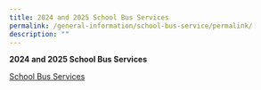 ```yaml
---
title: 2024 and 2025 School Bus Services
permalink: /general-information/school-bus-service/permalink/
description: ""
---
```

**2024 and 2025 School Bus Services**

[School Bus Services](/files/2024-2025%20school%20bus%20operator%20awarded.pdf)